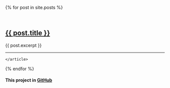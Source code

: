 
<div class="posts">
  {% for post in site.posts %}
    <article class="post">
      
      <h2><a href="{{ site.baseurl }}{{ post.url }}">{{ post.title }}</a></h2>
      <div class="entry">
        {{ post.excerpt }}
      </div>
      <hr />
      
    </article>
  {% endfor %}
</div>


#### This project in [GitHub](https://github.com/Amoko/amoko.github.io/)


<!-- Global site tag (gtag.js) - Google Analytics -->
<script async src="https://www.googletagmanager.com/gtag/js?id=UA-115616798-1"></script>
<script>
  window.dataLayer = window.dataLayer || [];
  function gtag(){dataLayer.push(arguments);}
  gtag('js', new Date());

  gtag('config', 'UA-115616798-1');
</script>
